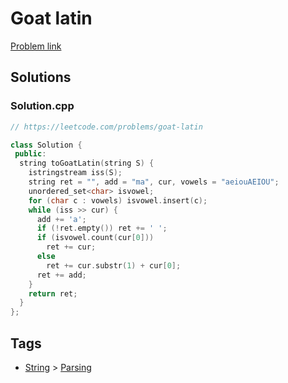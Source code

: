 # Goat latin

[Problem link](https://leetcode.com/problems/goat-latin)

## Solutions


### Solution.cpp
```cpp
// https://leetcode.com/problems/goat-latin

class Solution {
 public:
  string toGoatLatin(string S) {
    istringstream iss(S);
    string ret = "", add = "ma", cur, vowels = "aeiouAEIOU";
    unordered_set<char> isvowel;
    for (char c : vowels) isvowel.insert(c);
    while (iss >> cur) {
      add += 'a';
      if (!ret.empty()) ret += ' ';
      if (isvowel.count(cur[0]))
        ret += cur;
      else
        ret += cur.substr(1) + cur[0];
      ret += add;
    }
    return ret;
  }
};
```
## Tags

* [String](/Collections/string.md#string) > [Parsing](/Collections/string.md#parsing)
